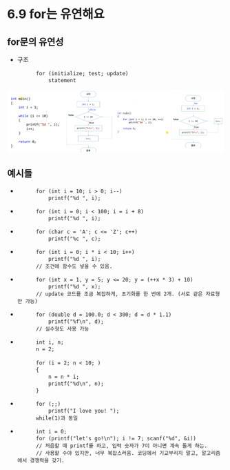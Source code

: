 # 6.9 for는 유연해요
## for문의 유연성
* 구조  

            for (initialize; test; update)
                statement

![](../images/chapter6/for1.png)

## 예시들

*
            for (int i = 10; i > 0; i--)
                printf("%d ", i);
*
            for (int i = 0; i < 100; i = i + 8)
                printf("%d ", i);
*
            for (char c = 'A'; c <= 'Z'; c++)
                printf("%c ", c);
*
            for (int i = 0; i * i < 10; i++)
                printf("%d ", i);
            // 조건에 함수도 넣을 수 있음.
*
            for (int x = 1, y = 5; y <= 20; y = (++x * 3) + 10)
                printf("%d ", x);
            // update 코드를 조금 복잡하게, 초기화를 한 번에 2개. (서로 같은 자료형만 가능)
*
            for (double d = 100.0; d < 300; d = d * 1.1)
                printf("%f\n", d);
            // 실수형도 사용 가능
*
            int i, n;
            n = 2;

            for (i = 2; n < 10; )
            {
                n = n * i;
                printf("%d\n", n);
            }
*
            for (;;)
                printf("I love you! ");
            while(1)과 동일
*
            int i = 0;
            for (printf("let's go!\n"); i != 7; scanf("%d", &i))
            // 처음할 때 printf를 하고, 입력 숫자가 7이 아니면 계속 돌게 하는.
            // 사용할 수야 있지만, 너무 복잡스러움. 코딩에서 기교부리지 말고, 알고리즘에서 경쟁력을 갖기.